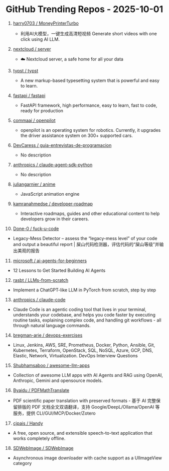 # GitHub Trending Repos - 2025-10-01

1. [harry0703 /    MoneyPrinterTurbo](https://github.com/harry0703/MoneyPrinterTurbo)
   - 利用AI大模型，一键生成高清短视频 Generate short videos with one click using AI LLM.

2. [nextcloud /    server](https://github.com/nextcloud/server)
   - ☁️ Nextcloud server, a safe home for all your data

3. [typst /    typst](https://github.com/typst/typst)
   - A new markup-based typesetting system that is powerful and easy to learn.

4. [fastapi /    fastapi](https://github.com/fastapi/fastapi)
   - FastAPI framework, high performance, easy to learn, fast to code, ready for production

5. [commaai /    openpilot](https://github.com/commaai/openpilot)
   - openpilot is an operating system for robotics. Currently, it upgrades the driver assistance system on 300+ supported cars.

6. [DevCaress /    guia-entrevistas-de-programacion](https://github.com/DevCaress/guia-entrevistas-de-programacion)
   - No description

7. [anthropics /    claude-agent-sdk-python](https://github.com/anthropics/claude-agent-sdk-python)
   - No description

8. [juliangarnier /    anime](https://github.com/juliangarnier/anime)
   - JavaScript animation engine

9. [kamranahmedse /    developer-roadmap](https://github.com/kamranahmedse/developer-roadmap)
   - Interactive roadmaps, guides and other educational content to help developers grow in their careers.

10. [Done-0 /    fuck-u-code](https://github.com/Done-0/fuck-u-code)
   - Legacy-Mess Detector – assess the “legacy-mess level” of your code and output a beautiful report | 屎山代码检测器，评估代码的“屎山等级”并输出美观的报告

11. [microsoft /    ai-agents-for-beginners](https://github.com/microsoft/ai-agents-for-beginners)
   - 12 Lessons to Get Started Building AI Agents

12. [rasbt /    LLMs-from-scratch](https://github.com/rasbt/LLMs-from-scratch)
   - Implement a ChatGPT-like LLM in PyTorch from scratch, step by step

13. [anthropics /    claude-code](https://github.com/anthropics/claude-code)
   - Claude Code is an agentic coding tool that lives in your terminal, understands your codebase, and helps you code faster by executing routine tasks, explaining complex code, and handling git workflows - all through natural language commands.

14. [bregman-arie /    devops-exercises](https://github.com/bregman-arie/devops-exercises)
   - Linux, Jenkins, AWS, SRE, Prometheus, Docker, Python, Ansible, Git, Kubernetes, Terraform, OpenStack, SQL, NoSQL, Azure, GCP, DNS, Elastic, Network, Virtualization. DevOps Interview Questions

15. [Shubhamsaboo /    awesome-llm-apps](https://github.com/Shubhamsaboo/awesome-llm-apps)
   - Collection of awesome LLM apps with AI Agents and RAG using OpenAI, Anthropic, Gemini and opensource models.

16. [Byaidu /    PDFMathTranslate](https://github.com/Byaidu/PDFMathTranslate)
   - PDF scientific paper translation with preserved formats - 基于 AI 完整保留排版的 PDF 文档全文双语翻译，支持 Google/DeepL/Ollama/OpenAI 等服务，提供 CLI/GUI/MCP/Docker/Zotero

17. [cjpais /    Handy](https://github.com/cjpais/Handy)
   - A free, open source, and extensible speech-to-text application that works completely offline.

18. [SDWebImage /    SDWebImage](https://github.com/SDWebImage/SDWebImage)
   - Asynchronous image downloader with cache support as a UIImageView category

